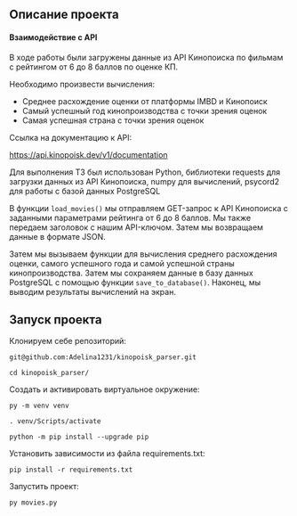 ## Описание проекта

#### Взаимодействие с API  
В ходе работы были загружены данные из API Кинопоиска по фильмам с рейтингом от 6 до 8 баллов по оценке КП.

Необходимо произвести вычисления:
-  Среднее расхождение оценки от платформы IMBD и Кинопоиск 
- Самый успешный год кинопроизводства с точки зрения оценок
- Самая успешная страна с точки зрения оценок  

Ссылка на документацию к API: 

https://api.kinopoisk.dev/v1/documentation

Для выполнения ТЗ был использован Python, библиотеки requests для загрузки данных из API Кинопоиска, numpy для вычислений, psycord2 для работы с базой данных PostgreSQL  

В функции `load_movies()` мы отправляем GET-запрос к API Кинопоиска с заданными параметрами рейтинга от 6 до 8 баллов. Мы также передаем заголовок с нашим API-ключом. Затем мы возвращаем данные в формате JSON.  

Затем мы вызываем функции для вычисления среднего расхождения оценки, самого успешного года и самой успешной страны кинопроизводства. Затем мы сохраняем данные в базу данных PostgreSQL с помощью функции `save_to_database()`. Наконец, мы выводим результаты вычислений на экран.

## Запуск проекта

Клонируем себе репозиторий:
```
git@github.com:Adelina1231/kinopoisk_parser.git
```

```
cd kinopoisk_parser/
```

Cоздать и активировать виртуальное окружение:
```
py -m venv venv
```

```
. venv/Scripts/activate
```

```
python -m pip install --upgrade pip
```
Установить зависимости из файла requirements.txt:
```
pip install -r requirements.txt
```
Запустить проект:
```
py movies.py
```